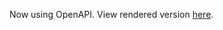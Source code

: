 Now using OpenAPI. View rendered version [here](https://htmlpreview.github.io/?https://github.com/DAMcraft/ServerSeekerAPI-docs/blob/master/docs.html).

